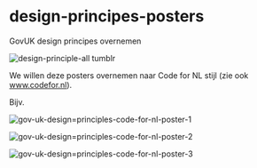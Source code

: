 # design-principes-posters
GovUK design principes overnemen

![design-principle-all tumblr](https://github.com/codefornl/design-principes-posters/assets/1716809/914fc692-099c-4461-9867-ab6c6733b9a6)

We willen deze posters overnemen naar Code for NL stijl (zie ook www.codefor.nl).

Bijv.

![gov-uk-design=principles-code-for-nl-poster-1](https://github.com/codefornl/design-principes-posters/assets/1716809/7ed5c509-1091-467e-baa9-5f15460e5e11)

![gov-uk-design=principles-code-for-nl-poster-2](https://github.com/codefornl/design-principes-posters/assets/1716809/741cca00-722e-4e4b-8665-97029fbddea0)

![gov-uk-design=principles-code-for-nl-poster-3](https://github.com/codefornl/design-principes-posters/assets/1716809/fa9d22ab-d9d3-4c04-a272-b5c7d0ca439e)
